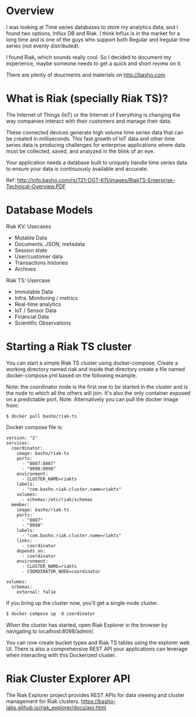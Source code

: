 # Overview
I was looking at Time series databases to store my analytics data, and I found two options, Influx DB and Riak. I think Influx is in the market for a long time and is one of the guys who support both Regular and Iregular time series (not evenly distributed). 

I found Riak, which sounds really cool. So I decided to document my experience, maybe someone needs to get a quick and short review on it.

There are plenty of doucments and materials on http://basho.com

# What is Riak (specially Riak TS)? 
The Internet of Things (IoT) or the Internet of Everything is changing the way companies interact with their customers and manage their data. 

These connected devices generate high volume time series data that can be created in milliseconds. This fast growth of IoT data and other time series data is producing challenges for enterprise applications where data must
be collected, saved, and analyzed in the blink of an eye. 

Your application needs a database built to uniquely handle time series data to ensure your data is continuously available and accurate.

Ref: http://info.basho.com/rs/721-DGT-611/images/RiakTS-Enterprise-Technical-Overview.PDF

# Database Models

Riak KV: Usecases

- Mutable Data
- Documents, JSON, metadata
- Session state
- User/customer data
- Transactions histories
- Archives


Riak TS: Usercase

- Immutable Data
- Infra. Monitoring / metrics
- Real-time analytics
- IoT / Sensor Data
- Financial Data
- Scientific Observations

# Starting a Riak TS cluster
You can start a simple Riak TS cluster using docker-compose. Create a working directory named riak and inside that directory create a file named docker-compose.yml based on the following example.

Note: the coordinator node is the first one to be started in the cluster and is the node to which all the others will join. It's also the only container exposed on a predictable port.
Note: Alternatively you can pull the docker image from: 
```
$ docker pull basho/riak-ts
```
Docker compose file is: 

```
version: "2"
services:
  coordinator:
    image: basho/riak-ts
    ports:
      - "8087:8087"
      - "8098:8098"
    environment:
      - CLUSTER_NAME=riakts
    labels:
      - "com.basho.riak.cluster.name=riakts"
    volumes:
      - schemas:/etc/riak/schemas
  member:
    image: basho/riak-ts
    ports:
      - "8087"
      - "8098"
    labels:
      - "com.basho.riak.cluster.name=riakts"
    links:
      - coordinator
    depends_on:
      - coordinator
    environment:
      - CLUSTER_NAME=riakts
      - COORDINATOR_NODE=coordinator

volumes:
  schemas:
    external: false
```

If you bring up the cluster now, you'll get a single-node cluster.
```javascript
$ docker-compose up -d coordinator
```
When the cluster has started, open Riak Explorer in the browser by navigating to localhost:8098/admin/.

You can now create bucket types and Riak TS tables using the explorer web UI. There is also a comprehensive REST API your applications can leverage when interacting with this Dockerized cluster.

# Riak Cluster Explorer API
The Riak Explorer project provides REST APIs for data viewing and cluster management for Riak clusters.
https://basho-labs.github.io/riak_explorer/docs/api.html

